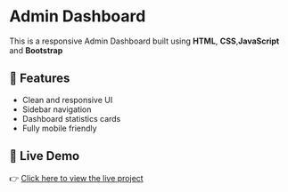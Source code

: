 # Admin Dashboard

This is a responsive Admin Dashboard built using **HTML**, **CSS**,**JavaScript** and **Bootstrap**

## 🌟 Features

- Clean and responsive UI
- Sidebar navigation
- Dashboard statistics cards
- Fully mobile friendly

## 🚀 Live Demo

👉 [Click here to view the live project](https://maruf-islam07.github.io/admin-dashbord/)
